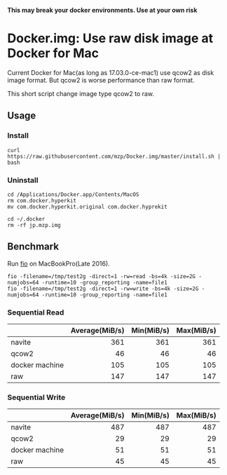 **This may break your docker environments. Use at your own risk**

# Docker.img: Use raw disk image at Docker for Mac
Current Docker for Mac(as long as 17.03.0-ce-mac1) use qcow2 as disk image format. But qcow2 is worse performance than raw format.

This short script change image type qcow2 to raw.

## Usage
### Install

```
curl https://raw.githubusercontent.com/mzp/Docker.img/master/install.sh | bash
```

### Uninstall

```
cd /Applications/Docker.app/Contents/MacOS
rm com.docker.hyperkit
mv com.docker.hyperkit.original com.docker.hyprekit

cd ~/.docker
rm -rf jp.mzp.img
```

## Benchmark
Run [fio](https://github.com/axboe/fio) on MacBookPro(Late 2016).

```
fio -filename=/tmp/test2g -direct=1 -rw=read -bs=4k -size=2G -numjobs=64 -runtime=10 -group_reporting -name=file1
fio -filename=/tmp/test2g -direct=1 -rw=write -bs=4k -size=2G -numjobs=64 -runtime=10 -group_reporting -name=file1
```

### Sequential Read

|               | Average(MiB/s) | Min(MiB/s) | Max(MiB/s) |
| ------------- | --------------:|-----------:|-----------:|
| navite        | 361            | 361        | 361        |
| qcow2         | 46             | 46         | 46         |
| docker machine| 105            | 105        | 105        |
| raw           | 147            | 147        | 147        |

### Sequential Write

|               | Average(MiB/s) | Min(MiB/s) | Max(MiB/s) |
| ------------- | --------------:|-----------:|-----------:|
| navite        | 487            | 487        | 487        |
| qcow2         | 29             | 29         | 29         |
| docker machine| 51             | 51         | 51         |
| raw           | 45             | 45         | 45        |

